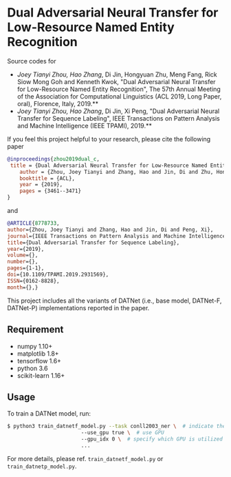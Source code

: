 #  Dual Adversarial Neural Transfer for Low-Resource Named Entity Recognition

Source codes for 
* **Joey Tianyi Zhou*, Hao Zhang*, Di Jin, Hongyuan Zhu, Meng Fang, Rick Siow Mong Goh and Kenneth Kwok, "Dual Adversarial Neural Transfer for Low-Resource Named Entity Recognition", The 57th Annual Meeting of the Association for Computational Linguistics (ACL 2019, Long Paper, oral), Florence, Italy, 2019.** 
* **Joey Tianyi Zhou*, Hao Zhang*, Di Jin, Xi Peng, "Dual Adversarial Neural Transfer for Sequence Labeling", IEEE Transactions on Pattern Analysis and Machine Intelligence (IEEE TPAMI), 2019.** 

If you feel this project helpful to your research, please cite the following paper
```bibtex
@inproceedings{zhou2019dual_c,
 title = {Dual Adversarial Neural Transfer for Low-Resource Named Entity Recognition},
    author = {Zhou, Joey Tianyi and Zhang, Hao and Jin, Di and Zhu, Hongyuan and Fang, Meng and Goh, Rick Siow Mong and Kwok, Kenneth},
    booktitle = {ACL},
    year = {2019},
    pages = {3461--3471}
}
```
and 
```bibtex
@ARTICLE{8778733, 
author={Zhou, Joey Tianyi and Zhang, Hao and Jin, Di and Peng, Xi}, 
journal={IEEE Transactions on Pattern Analysis and Machine Intelligence}, 
title={Dual Adversarial Transfer for Sequence Labeling}, 
year={2019}, 
volume={}, 
number={}, 
pages={1-1}, 
doi={10.1109/TPAMI.2019.2931569}, 
ISSN={0162-8828}, 
month={},}
```

This project includes all the variants of DATNet (i.e., base model, DATNet-F, DATNet-P) implementations reported in the paper. 

## Requirement
* numpy 1.10+
* matplotlib 1.8+
* tensorflow 1.6+
* python 3.6
* scikit-learn 1.16+
 
## Usage
To train a DATNet model, run:
```bash
$ python3 train_datnetf_model.py --task conll2003_ner \  # indicate the dataset for training
                        --use_gpu true \  # use GPU
                        --gpu_idx 0 \  # specify which GPU is utilized                    
                        ...
```
For more details, please ref. `train_datnetf_model.py` or `train_datnetp_model.py`.
